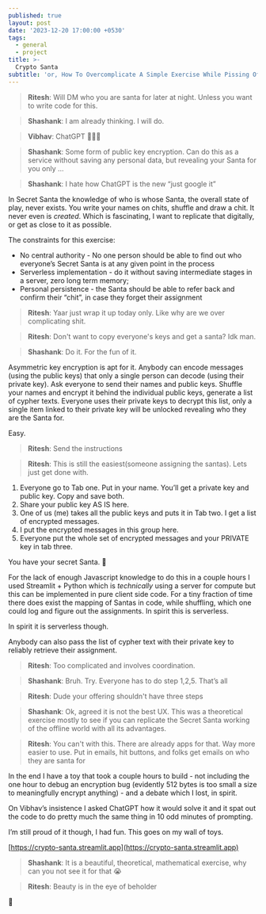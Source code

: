 ```yaml
---
published: true
layout: post
date: '2023-12-20 17:00:00 +0530'
tags:
  - general
  - project
title: >-
  Crypto Santa
subtitle: 'or, How To Overcomplicate A Simple Exercise While Pissing Off Ritesh'
---
```



> **Ritesh**: Will DM who you are santa for later at night. Unless you want to write code for this.

> **Shashank**: I am already thinking. I will do.

> **Vibhav**: ChatGPT 🤷🏻‍♂️

> **Shashank**: Some form of public key encryption. Can do this as a service without saving any personal data, but revealing your Santa for you only …

> **Shashank**: I hate how ChatGPT is the new “just google it”

In Secret Santa the knowledge of who is whose Santa, the overall state of play, never exists. You write your names on chits, shuffle and draw a chit. It never even is *created*. Which is fascinating, I want to replicate that digitally, or get as close to it as possible.

The constraints for this exercise:

- No central authority - No one person should be able to find out who everyone’s Secret Santa is at any given point in the process
- Serverless implementation - do it without saving intermediate stages in a server, zero long term memory;
- Personal persistence - the Santa should be able to refer back and confirm their “chit”, in case they forget their assignment

> **Ritesh**: Yaar just wrap it up today only. Like why are we over complicating shit.

> **Ritesh**: Don't want to copy everyone's keys and get a santa? Idk man.

> **Shashank**: Do it. For the fun of it.

Asymmetric key encryption is apt for it. Anybody can encode messages (using the public keys) that only a single person can decode (using their private key). Ask everyone to send their names and  public keys. Shuffle your names and encrypt it behind the individual public keys, generate a list of cypher texts. Everyone uses their private keys to decrypt this list, only a single item linked to their private key will be unlocked revealing who they are the Santa for.

Easy.

> **Ritesh**: Send the instructions

> **Ritesh**: This is still the easiest(someone assigning the santas). Lets just get done with.

1. Everyone go to Tab one. Put in your name. You’ll get a private key and public key. Copy and save both.
2. Share your public key AS IS here.
3. One of us (me) takes all the public keys and puts it in Tab two. I get a list of encrypted messages.
4. I put the encrypted messages in this group here.
5. Everyone put the whole set of encrypted messages and your PRIVATE key in tab three.

You have your secret Santa. 🎅

For the lack of enough Javascript knowledge to do this in a couple hours I used Streamlit + Python which is *technically* using a server for compute but this can be implemented in pure client side code. For a tiny fraction of time there does exist the mapping of Santas in code, while shuffling, which one could log and figure out the assignments. In spirit this is serverless.

In spirit it is serverless though.

Anybody can also pass the list of cypher text with their private key to reliably retrieve their assignment.

> **Ritesh**: Too complicated and involves coordination.

> **Shashank**: Bruh. Try. Everyone has to do step 1,2,5. That’s all

> **Ritesh**: Dude your offering shouldn't have three steps

> **Shashank**: Ok, agreed it is not the best UX. This was a theoretical exercise mostly to see if you can replicate the Secret Santa working of the offline world with all its advantages.

> **Ritesh**: You can't with this. There are already apps for that. Way more easier to use. Put in emails, hit buttons, and folks get emails on who they are santa for

In the end I have a toy that took a couple hours to build - not including the one hour to debug an encryption bug (evidently 512 bytes is too small a size to meaningfully encrypt anything) - and a debate which I lost, in spirit.

On Vibhav’s insistence I asked ChatGPT how it would solve it and it spat out the code to do pretty much the same thing in 10 odd minutes of prompting.

I’m still proud of it though, I had fun. This goes on my wall of toys.

[https://crypto-santa.streamlit.app](https://crypto-santa.streamlit.app)

> **Shashank**: It is a beautiful, theoretical, mathematical exercise, why can you not see it for that 😭

> **Ritesh**: Beauty is in the eye of beholder

🥲


